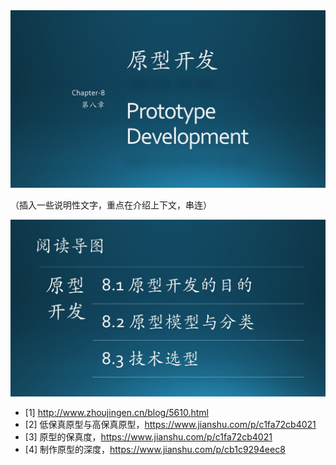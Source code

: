 

<div align="center">
<img src="Images/Slide1.JPG"/>
</div>

（插入一些说明性文字，重点在介绍上下文，串连）

<div align="center">
<img src="Images/Slide2.JPG"/>
</div>


- [1] http://www.zhoujingen.cn/blog/5610.html
- [2] 低保真原型与高保真原型，https://www.jianshu.com/p/c1fa72cb4021
- [3] 原型的保真度，https://www.jianshu.com/p/c1fa72cb4021
- [4] 制作原型的深度，https://www.jianshu.com/p/cb1c9294eec8

